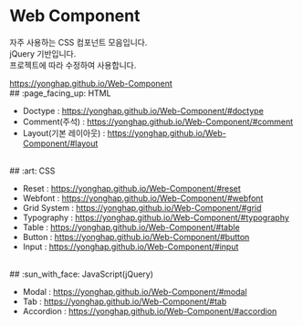 # Web Component

자주 사용하는 CSS 컴포넌트 모음입니다.<br>
jQuery 기반입니다.<br>
프로젝트에 따라 수정하여 사용합니다.

<a href="https://yonghap.github.io/Web-Component/" target="_blank">
    https://yonghap.github.io/Web-Component
</a>
<br>
## :page_facing_up: HTML

- Doctype : https://yonghap.github.io/Web-Component/#doctype
- Comment(주석) : https://yonghap.github.io/Web-Component/#comment
- Layout(기본 레이아웃) : https://yonghap.github.io/Web-Component/#layout
<br>
## :art: CSS

- Reset : https://yonghap.github.io/Web-Component/#reset
- Webfont : https://yonghap.github.io/Web-Component/#webfont
- Grid System : https://yonghap.github.io/Web-Component/#grid
- Typography : https://yonghap.github.io/Web-Component/#typography
- Table : https://yonghap.github.io/Web-Component/#table
- Button : https://yonghap.github.io/Web-Component/#button
- Input : https://yonghap.github.io/Web-Component/#input
<br>
## :sun_with_face: JavaScript(jQuery)

- Modal : https://yonghap.github.io/Web-Component/#modal
- Tab : https://yonghap.github.io/Web-Component/#tab
- Accordion : https://yonghap.github.io/Web-Component/#accordion
